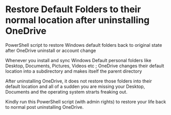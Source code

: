 # Restore Default Folders to their normal location after uninstalling OneDrive
PowerShell script to restore Windows default folders back to original state after OneDrive uninstall or account change

Whenever you install and sync Windows Default personal folders like Desktop, Documents, Pictures, Videos etc ; OneDrive changes their default location into a subdirectory and makes itself the parent directory 

After uninstalling OneDrive, it does not restore those folders into their default location and all of a sudden you are missing your Desktop, Documents and the operating system strarts freaking out. 

Kindly run this PowerShell script (with admin rights) to restore your life back to normal post uninstalling OneDrive.
